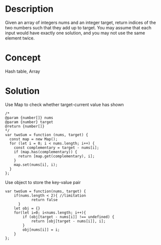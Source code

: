 # Description
Given an array of integers nums and an integer target, return indices of the two numbers such that they add up to target. You may assume that each input would have exactly one solution, and you may not use the same element twice.

# Concept
Hash table, Array

# Solution
Use Map to check whether target-current value has shown 

```
/*
@param {number[]} nums
@param {number} target
@return {number[]}
*/
var twoSum = function (nums, target) {
  const map = new Map();
  for (let i = 0; i < nums.length; i++) {
    const complementary = target - nums[i];
    if (map.has(complementary)) {
      return [map.get(complementary), i];
    }
    map.set(nums[i], i);
  }
};
```
Use object to store the key-value pair
```
var twoSum = function(nums, target) {
    if(nums.length < 2){ //limitation
		    return false
	  }
    let obj = {}
    for(let i=0; i<nums.length; i++){
        if (obj[target - nums[i]] !== undefined) {
            return [obj[target - nums[i]], i];
        }
        obj[nums[i]] = i;
    }
};
```
